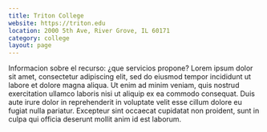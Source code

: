 ```yaml
---
title: Triton College
website: https://triton.edu
location: 2000 5th Ave, River Grove, IL 60171
category: college
layout: page
---
```


Informacion sobre el recurso: ¿que servicios propone? Lorem ipsum dolor sit amet, consectetur adipiscing elit, sed do eiusmod tempor incididunt ut labore et dolore magna aliqua. Ut enim ad minim veniam, quis nostrud exercitation ullamco laboris nisi ut aliquip ex ea commodo consequat. Duis aute irure dolor in reprehenderit in voluptate velit esse cillum dolore eu fugiat nulla pariatur. Excepteur sint occaecat cupidatat non proident, sunt in culpa qui officia deserunt mollit anim id est laborum.
